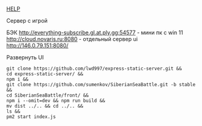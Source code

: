 [HELP](HELP.md)


Сервер с игрой

БЭК
http://everything-subscribe.gl.at.ply.gg:54577 - мини пк с win 11
http://cloud.novaris.ru:8080 - отдельный сервер
ui
http://146.0.79.151:8080/ 

Развернуть UI
```
git clone https://github.com/lwd997/express-static-server.git &&
cd express-static-server/ &&
npm i &&
git clone https://github.com/sumenkov/SiberianSeaBattle.git -b stable &&
cd SiberianSeaBattle/front/ &&
npm i --omit=dev && npm run build &&
mv dist ../.. && cd ../.. &&
ls &&
pm2 start index.js
```

